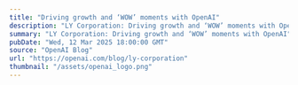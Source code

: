 ```yaml
---
title: "Driving growth and ‘WOW’ moments with OpenAI"
description: "LY Corporation: Driving growth and ‘WOW’ moments with OpenAI"
summary: "LY Corporation: Driving growth and ‘WOW’ moments with OpenAI"
pubDate: "Wed, 12 Mar 2025 18:00:00 GMT"
source: "OpenAI Blog"
url: "https://openai.com/blog/ly-corporation"
thumbnail: "/assets/openai_logo.png"
---
```


